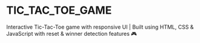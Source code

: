 # TIC_TAC_TOE_GAME
Interactive Tic-Tac-Toe game with responsive UI | Built using HTML, CSS &amp; JavaScript with reset &amp; winner detection features 🎮
